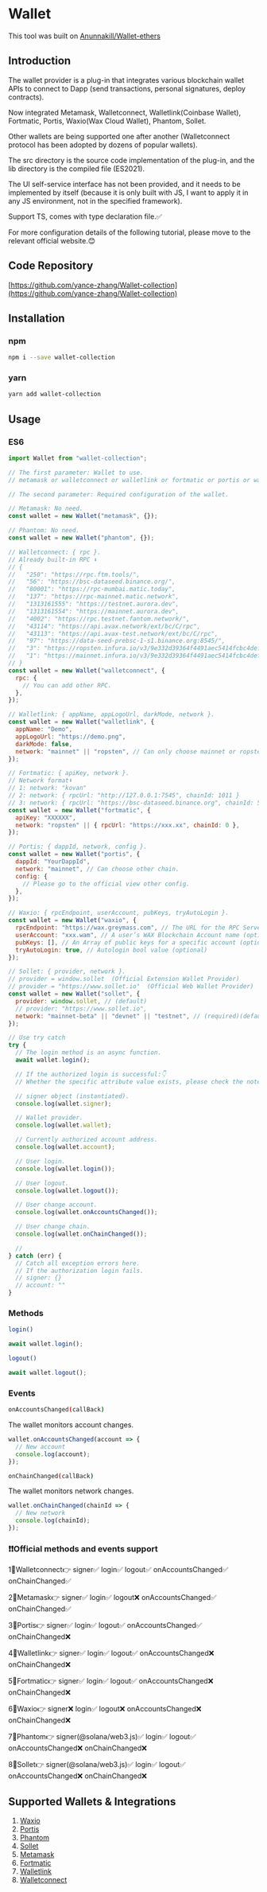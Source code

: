 # Wallet

This tool was built on [Anunnakill/Wallet-ethers](https://github.com/Anunnakill/Wallet-ethers)
## Introduction

The wallet provider is a plug-in that integrates various blockchain wallet APIs to connect to Dapp (send transactions, personal signatures, deploy contracts).

Now integrated Metamask, Walletconnect, Walletlink(Coinbase Wallet), Fortmatic, Portis, Waxio(Wax Cloud Wallet), Phantom, Sollet.

Other wallets are being supported one after another (Walletconnect protocol has been adopted by dozens of popular wallets).

The src directory is the source code implementation of the plug-in, and the lib directory is the compiled file (ES2021).

The UI self-service interface has not been provided, and it needs to be implemented by itself (because it is only built with JS, I want to apply it in any JS environment, not in the specified framework).

Support TS, comes with type declaration file.✅

For more configuration details of the following tutorial, please move to the relevant official website.😊

## Code Repository

[https://github.com/yance-zhang/Wallet-collection](https://github.com/yance-zhang/Wallet-collection)

## Installation

### npm

```bash
npm i --save wallet-collection
```

### yarn

```bash
yarn add wallet-collection
```

## Usage

### ES6

```javascript
import Wallet from "wallet-collection";
```

```javascript
// The first parameter: Wallet to use.
// metamask or walletconnect or walletlink or fortmatic or portis or waxio or phantom, sollet (Note that the initial letter is lowercase).

// The second parameter: Required configuration of the wallet.

// Metamask: No need.
const wallet = new Wallet("metamask", {});

// Phantom: No need.
const wallet = new Wallet("phantom", {});

// Walletconnect: { rpc }.
// Already built-in RPC ⬇️
// {
//   "250": "https://rpc.ftm.tools/",
//   "56": "https://bsc-dataseed.binance.org/",
//   "80001": "https://rpc-mumbai.matic.today",
//   "137": "https://rpc-mainnet.matic.network",
//   "1313161555": "https://testnet.aurora.dev",
//   "1313161554": "https://mainnet.aurora.dev",
//   "4002": "https://rpc.testnet.fantom.network/",
//   "43114": "https://api.avax.network/ext/bc/C/rpc",
//   "43113": "https://api.avax-test.network/ext/bc/C/rpc",
//   "97": "https://data-seed-prebsc-1-s1.binance.org:8545/",
//   "3": "https://ropsten.infura.io/v3/9e332d39364f4491aec5414fcbc4def7",
//   "1": "https://mainnet.infura.io/v3/9e332d39364f4491aec5414fcbc4def7"
// }
const wallet = new Wallet("walletconnect", {
  rpc: {
    // You can add other RPC.
  },
});

// Walletlink: { appName, appLogoUrl, darkMode, network }.
const wallet = new Wallet("walletlink", {
  appName: "Demo",
  appLogoUrl: "https://demo.png",
  darkMode: false,
  network: "mainnet" || "ropsten", // Can only choose mainnet or ropsten.
});

// Fortmatic: { apiKey, network }.
// Network format⬇️
// 1: network: "kovan"
// 2: network: { rpcUrl: "http://127.0.0.1:7545", chainId: 1011 }
// 3: network: { rpcUrl: "https://bsc-dataseed.binance.org", chainId: 56 }
const wallet = new Wallet("fortmatic", {
  apiKey: "XXXXXX",
  network: "ropsten" || { rpcUrl: "https://xxx.xx", chainId: 0 },
});

// Portis: { dappId, network, config }.
const wallet = new Wallet("portis", {
  dappId: "YourDappId",
  network: "mainnet", // Can choose other chain.
  config: {
    // Please go to the official view other config.
  },
});

// Waxio: { rpcEndpoint, userAccount, pubKeys, tryAutoLogin }.
const wallet = new Wallet("waxio", {
  rpcEndpoint: "https://wax.greymass.com", // The URL for the RPC Server you wish to connect to (required)
  userAccount: "xxx.wam", // A user’s WAX Blockchain Account name (optional)
  pubKeys: [], // An Array of public keys for a specific account (optional)
  tryAutoLogin: true, // Autologin bool value (optional)
});

// Sollet: { provider, network }.
// provider = window.sollet  (Official Extension Wallet Provider)
// provider = "https://www.sollet.io"  (Official Web Wallet Provider)
const wallet = new Wallet("sollet", {
  provider: window.sollet, // (default)
  // provider: "https://www.sollet.io",
  network: "mainnet-beta" || "devnet" || "testnet", // (required)(default "devnet")
});

// Use try catch
try {
  // The login method is an async function.
  await wallet.login();

  // If the authorized login is successful:👇
  // Whether the specific attribute value exists, please check the notes below👇

  // signer object (instantiated).
  console.log(wallet.signer);

  // Wallet provider.
  console.log(wallet.wallet);

  // Currently authorized account address.
  console.log(wallet.account);

  // User login.
  console.log(wallet.login());

  // User logout.
  console.log(wallet.logout());

  // User change account.
  console.log(wallet.onAccountsChanged());

  // User change chain.
  console.log(wallet.onChainChanged());

  //
} catch (err) {
  // Catch all exception errors here.
  // If the authorization login fails.
  // signer: {}
  // account: ""
}
```

### Methods

```bash
login()
```

```javascript
await wallet.login();
```

```bash
logout()
```

```javascript
await wallet.logout();
```

### Events

```bash
onAccountsChanged(callBack)
```

The wallet monitors account changes.

```javascript
wallet.onAccountsChanged(account => {
  // New account
  console.log(account);
});
```

```bash
onChainChanged(callBack)
```

The wallet monitors network changes.

```javascript
wallet.onChainChanged(chainId => {
  // New network
  console.log(chainId);
});
```

### ❗️❗️Official methods and events support

1⃣️Walletconnect👉 signer✅ login✅ logout✅ onAccountsChanged✅ onChainChanged✅

2⃣️Metamask👉 signer✅ login✅ logout❌ onAccountsChanged✅ onChainChanged✅

3⃣️Portis👉 signer✅ login✅ logout✅ onAccountsChanged✅ onChainChanged❌

4⃣️Walletlink👉 signer✅ login✅ logout✅ onAccountsChanged❌ onChainChanged❌

5⃣️Fortmatic👉 signer✅ login✅ logout✅ onAccountsChanged❌ onChainChanged❌

6⃣️Waxio👉 signer❌ login✅ logout❌ onAccountsChanged❌ onChainChanged❌

7⃣️Phantom👉 signer(@solana/web3.js)✅ login✅ logout✅ onAccountsChanged❌ onChainChanged❌

8⃣️Sollet👉 signer(@solana/web3.js)✅ login✅ logout✅ onAccountsChanged❌ onChainChanged❌

## Supported Wallets & Integrations

1. [Waxio](https://wax.io)
2. [Portis](https://portis.io)
3. [Phantom](https://phantom.app)
4. [Sollet](https://www.sollet.io)
5. [Metamask](https://metamask.io)
6. [Fortmatic](https://fortmatic.com)
7. [Walletlink](https://walletlink.org)
8. [Walletconnect](https://walletconnect.com)
